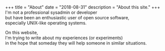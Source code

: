 +++
title = "About"
date = "2018-08-31"
description = "About this site."
+++
I'm not a professional sysadmin or developer  
but have been an enthusiastic user of open source software,  
especially UNIX-like operating systems.  

On this website,  
I'm trying to write about my experiences (or experiments)  
in the hope that someday they will help someone in similar situations.  
